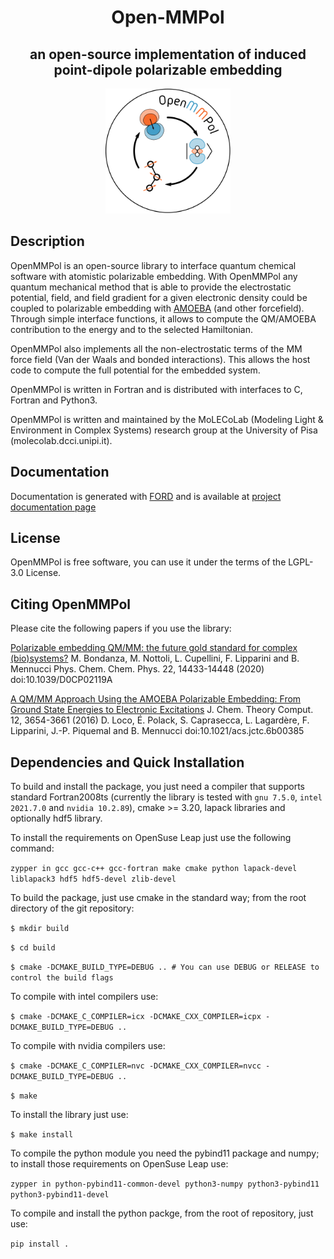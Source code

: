 <div align="center">

# Open-MMPol
## an open-source implementation of induced point-dipole polarizable embedding 
<img src="logo/logo.png" width="200">
</div>

## Description
OpenMMPol is an open-source library to interface quantum chemical software with atomistic polarizable embedding. With OpenMMPol any quantum mechanical method that is able to provide the electrostatic potential, field, and field gradient for a given electronic density could be coupled to polarizable embedding with [AMOEBA](https://pubs.acs.org/doi/10.1021/jp910674d) (and other forcefield). Through simple interface functions, it allows to compute the QM/AMOEBA contribution to the energy and to the selected Hamiltonian. 

OpenMMPol also implements all the non-electrostatic terms of the MM force field (Van der Waals and bonded interactions). This allows the host code to compute the full potential for the embedded system. 

OpenMMPol is written in Fortran and is distributed with interfaces to C, Fortran and Python3. 

OpenMMPol is written and maintained by the MoLECoLab (Modeling Light & Environment in Complex Systems) research group at the University of Pisa (molecolab.dcci.unipi.it). 

## Documentation
Documentation is generated with [FORD](https://github.com/Fortran-FOSS-Programmers/ford) and is 
available at [project documentation page](https://github.com/Molecolab-Pisa/...)

## License 
OpenMMPol is free software, you can use it under the terms of the LGPL-3.0 License.

## Citing OpenMMPol
Please cite the following papers if you use the library:

[Polarizable embedding QM/MM: the future gold standard for complex (bio)systems?](https://doi.org/10.1039/D0CP02119A)
M. Bondanza, M. Nottoli, L. Cupellini, F. Lipparini and B. Mennucci
Phys. Chem. Chem. Phys. 22, 14433-14448 (2020)
doi:10.1039/D0CP02119A

[A QM/MM Approach Using the AMOEBA Polarizable Embedding: From Ground State Energies to Electronic Excitations](https://doi.org/10.1021/acs.jctc.6b00385)
J. Chem. Theory Comput. 12, 3654-3661 (2016)
D. Loco, É. Polack, S. Caprasecca, L. Lagardère, F. Lipparini, J.-P. Piquemal and B. Mennucci
doi:10.1021/acs.jctc.6b00385

## Dependencies and Quick Installation

To build and install the package, you just need a compiler that supports standard Fortran2008ts (currently the 
library is tested with `gnu 7.5.0`, `intel 2021.7.0` and `nvidia 10.2.89`), cmake >= 3.20, 
lapack libraries and optionally hdf5 library. 

To install the requirements on OpenSuse Leap just use the following command:

``zypper in gcc gcc-c++ gcc-fortran make cmake python lapack-devel liblapack3 hdf5 hdf5-devel zlib-devel``

To build the package, just use cmake in the standard way; from the root directory of the git repository:

``$ mkdir build``
  
``$ cd build``
  
``$ cmake -DCMAKE_BUILD_TYPE=DEBUG .. # You can use DEBUG or RELEASE to control the build flags``
  
To compile with intel compilers use:

``$ cmake -DCMAKE_C_COMPILER=icx -DCMAKE_CXX_COMPILER=icpx -DCMAKE_BUILD_TYPE=DEBUG ..``

To compile with nvidia compilers use:

``$ cmake -DCMAKE_C_COMPILER=nvc -DCMAKE_CXX_COMPILER=nvcc -DCMAKE_BUILD_TYPE=DEBUG ..``

``$ make``

To install the library just use:

``$ make install``

To compile the python module you need the pybind11 package and numpy; to install those
requirements on  OpenSuse Leap use:

``zypper in python-pybind11-common-devel python3-numpy python3-pybind11 python3-pybind11-devel``

To compile and install the python packge, from the root of repository, just use:

``pip install .`` 
